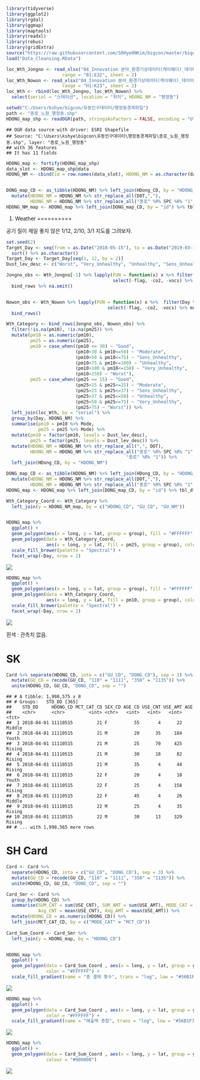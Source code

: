 

``` r
library(tidyverse)
library(ggplot2)
library(rgdal)
library(ggmap)
library(maptools)
library(readxl)
library(rebus)
library(gridExtra)
source("https://raw.githubusercontent.com/S0Hye0NKim/bigcon/master/bigcon_function.R")
load("Data_Cleansing.RData")
```

``` r
loc_Wth_Jongno <- read_xlsx("04_Innovation 분야_환경기상데이터(케이웨더)_데이터정의서(행정동추가).xlsx", 
                     range = "B1:E32", sheet = 2) 
loc_Wth_Nowon <- read_xlsx("04_Innovation 분야_환경기상데이터(케이웨더)_데이터정의서(행정동추가).xlsx", 
                     range = "H1:K23", sheet = 2) 
loc_Wth <- rbind(loc_Wth_Jongno, loc_Wth_Nowon) %>%
  select(serial = "스테이션", location = "위치", HDONG_NM = "행정동")

setwd("C:/Users/kshye/bigcon/유동인구데이터/행정동경계파일")
path <- "종로_노원_행정동.shp"
HDONG_map_shp <- readOGR(path, stringsAsFactors = FALSE, encoding = "UTF-8")
```

    ## OGR data source with driver: ESRI Shapefile 
    ## Source: "C:\Users\kshye\bigcon\유동인구데이터\행정동경계파일\종로_노원_행정동.shp", layer: "종로_노원_행정동"
    ## with 36 features
    ## It has 11 fields

``` r
HDONG_map <- fortify(HDONG_map_shp)
data_slot <- HDONG_map_shp@data
HDONG_NM <- cbind(id = row.names(data_slot), HDONG_NM = as.character(data_slot$HDONG_NM))


DONG_map_CD <- as_tibble(HDONG_NM) %>% left_join(HDong_CD, by = "HDONG_NM") %>%
  mutate(HDONG_NM = HDONG_NM %>% str_replace_all(DOT,","), 
         HDONG_NM = HDONG_NM %>% str_replace_all("종로" %R% SPC %R% "1", "종로" %R% "1"))
HDONG_NM_map <- HDONG_map %>% left_join(DONG_map_CD, by = "id") %>% tbl_df
```

1. Weather
==========

공기 질이 제일 좋지 않은 1/12, 2/10, 3/1 지도를 그려보자.

``` r
set.seed(2)
Target_Day <- seq(from = as.Date("2018-05-15"), to = as.Date("2019-03-15"), by= "month") %>% 
  sort() %>% as.character() 
Target_Day <- Target_Day[seq(1, 12, by = 2)]
Dust_lev_desc <- c("Worst", "Very_Unhealthy", "Unhealthy", "Sens_Unhealthy", "Moderate", "Good")

Jongno_obs <- Wth_Jongno[-1] %>% lapply(FUN = function(x) x %>% filter(Day %in% Target_Day) %>%
                                        select(-flag, -co2, -vocs) %>% mutate_all(as.character)) %>%
  bind_rows %>% na.omit()


Nowon_obs <- Wth_Nowon %>% lapply(FUN = function(x) x %>%  filter(Day %in% Target_Day) %>% 
                                      select(-flag, -co2, -vocs) %>% mutate_all(as.character))  %>%
  bind_rows()

Wth_Category <- bind_rows(Jongno_obs, Nowon_obs) %>%
  filter(!is.na(pm10), !is.na(pm25)) %>%
  mutate(pm10 = as.numeric(pm10), 
         pm25 = as.numeric(pm25), 
         pm10 = case_when((pm10 <= 30) ~ "Good", 
                          (pm10>30 & pm10<=50) ~ "Moderate", 
                          (pm10>50 & pm10<=75) ~ "Sens_Unhealthy", 
                          (pm10>75 & pm10<=100) ~ "Unhealthy", 
                          (pm10>100 & pm10<=150) ~ "Very_Unhealthy", 
                          (pm10>150) ~ "Worst"), 
         pm25 = case_when((pm25 <= 15) ~ "Good", 
                          (pm25>15 & pm25<=25) ~ "Moderate", 
                          (pm25>25 & pm25<=37) ~ "Sens_Unhealthy", 
                          (pm25>37 & pm25<=50) ~ "Unhealthy", 
                          (pm25>50 & pm25<=75) ~ "Very_Unhealthy", 
                          (pm25>75) ~ "Worst")) %>%
  left_join(loc_Wth, by = "serial") %>%
  group_by(Day, HDONG_NM) %>%
  summarise(pm10 = pm10 %>% Mode, 
            pm25 = pm25 %>% Mode) %>%
  mutate(pm10 = factor(pm10, levels = Dust_lev_desc), 
         pm25 = factor(pm25, levels = Dust_lev_desc)) %>%
  mutate(HDONG_NM = HDONG_NM %>% str_replace_all(",", DOT), 
         HDONG_NM = HDONG_NM %>% str_replace_all("종로" %R% SPC %R% "1", 
                                             "종로" %R% "1")) %>%
  left_join(HDong_CD, by = "HDONG_NM")

DONG_map_CD <- as_tibble(HDONG_NM) %>% left_join(HDong_CD, by = "HDONG_NM") %>%
  mutate(HDONG_NM = HDONG_NM %>% str_replace_all(DOT,","), 
         HDONG_NM = HDONG_NM %>% str_replace_all("종로" %R% SPC %R% "1", "종로" %R% "1"))
HDONG_map <- HDONG_map %>% left_join(DONG_map_CD, by = "id") %>% tbl_df

Wth_Category_Coord <- Wth_Category %>%
  left_join(y = HDONG_NM_map, by = c("HDONG_CD", "GU_CD", "GU_NM"))


HDONG_map %>%
  ggplot() +
  geom_polygon(aes(x = long, y = lat, group = group), fill = "#FFFFFF", colour = "#000000") +
  geom_polygon(data = Wth_Category_Coord, 
               aes(x = long, y = lat, fill = pm25, group = group), color = "#000000") +
  scale_fill_brewer(palette = "Spectral") +
  facet_wrap(~Day, nrow = 2)
```

![](Data_Mapping_files/figure-markdown_github/unnamed-chunk-3-1.png)

``` r
HDONG_map %>%
  ggplot() +
  geom_polygon(aes(x = long, y = lat, group = group), fill = "#FFFFFF", colour = "#000000") +
  geom_polygon(data = Wth_Category_Coord, 
               aes(x = long, y = lat, fill = pm10, group = group), color = "#000000") +
  scale_fill_brewer(palette = "Spectral") +
  facet_wrap(~Day, nrow = 2)
```

![](Data_Mapping_files/figure-markdown_github/unnamed-chunk-4-1.png)

흰색 : 관측치 없음.

SK
==

``` r
Card %>% separate(HDONG_CD, into = c("GU_CD", "DONG_CD"), sep = 3) %>%
  mutate(GU_CD = recode(GU_CD, "110" = "1111", "350" = "1135")) %>%
  unite(HDONG_CD, GU_CD, "DONG_CD", sep = "")
```

    ## # A tibble: 1,998,575 x 8
    ## # Groups:   STD_DD [365]
    ##    STD_DD     HDONG_CD MCT_CAT_CD SEX_CD AGE_CD USE_CNT USE_AMT AGE   
    ##    <chr>      <chr>         <int> <chr>   <int>   <int>   <int> <fct> 
    ##  1 2018-04-01 11110515         21 F          55       4      22 Middle
    ##  2 2018-04-01 11110515         21 M          20      35     184 Youth 
    ##  3 2018-04-01 11110515         21 M          25      70     425 Rising
    ##  4 2018-04-01 11110515         21 M          30      18      82 Rising
    ##  5 2018-04-01 11110515         21 M          35       4      44 Rising
    ##  6 2018-04-01 11110515         22 F          20       4      18 Youth 
    ##  7 2018-04-01 11110515         22 F          25       4     158 Rising
    ##  8 2018-04-01 11110515         22 F          45       4      26 Middle
    ##  9 2018-04-01 11110515         22 M          25       4      35 Rising
    ## 10 2018-04-01 11110515         22 M          30      13     329 Rising
    ## # ... with 1,998,565 more rows

SH Card
=======

``` r
Card <- Card %>% 
  separate(HDONG_CD, into = c("GU_CD", "DONG_CD"), sep = 3) %>%
  mutate(GU_CD = recode(GU_CD, "110" = "1111", "350" = "1135")) %>%
  unite(HDONG_CD, GU_CD, "DONG_CD", sep = "")

Card_Smr <- Card %>%
  group_by(HDONG_CD) %>%
  summarise(SUM_CNT = sum(USE_CNT), SUM_AMT = sum(USE_AMT), MODE_CAT = Mode(MCT_CAT_CD), 
            Avg_CNT = mean(USE_CNT), AVg_AMT = mean(USE_AMT)) %>%
  mutate(HDONG_CD = as.numeric(HDONG_CD)) %>%
  left_join(MCT_CAT_CD, by = c("MODE_CAT" = "MCT_CD")) 
  
Card_Sum_Coord <- Card_Smr %>% 
  left_join(y = HDONG_map, by = "HDONG_CD")


HDONG_map %>%
  ggplot() +
  geom_polygon(data = Card_Sum_Coord , aes(x = long, y = lat, group = group, fill = SUM_CNT), 
               color = "#FFFFFF") +
  scale_fill_gradient(name = "총 결제 횟수", trans = "log", low = "#56B1F7", high = "#132B43")
```

![](Data_Mapping_files/figure-markdown_github/unnamed-chunk-7-1.png)

``` r
HDONG_map %>%
  ggplot() +
  geom_polygon(data = Card_Sum_Coord , aes(x = long, y = lat, group = group, fill = SUM_AMT), 
               color = "#FFFFFF") +
  scale_fill_gradient(name = "매출액 총합", trans = "log", low = "#56B1F7", high = "#132B43")
```

![](Data_Mapping_files/figure-markdown_github/unnamed-chunk-8-1.png)

``` r
HDONG_map %>%
  ggplot() +
  geom_polygon(data = Card_Sum_Coord , aes(x = long, y = lat, group = group, fill = MCT_NM),  
               colour = "#000000") 
```

![](Data_Mapping_files/figure-markdown_github/unnamed-chunk-9-1.png)
